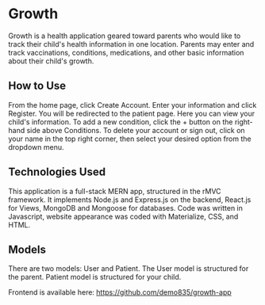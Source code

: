 # Growth
Growth is a health application geared toward parents who would like to track their child's health information in one location. Parents may enter and track vaccinations, conditions, medications, and other basic information about their child's growth.

## How to Use
From the home page, click Create Account. Enter your information and click Register. You will be redirected to the patient page. Here you can view your child's information. To add a new condition, click the + button on the right-hand side above Conditions. To delete your account or sign out, click on your name in the top right corner, then select your desired option from the dropdown menu.

## Technologies Used
This application is a full-stack MERN app, structured in the rMVC framework. It implements Node.js and Express.js on the backend, React.js for Views, MongoDB and Mongoose for databases. Code was written in Javascript, website appearance was coded with Materialize, CSS, and HTML.

## Models
There are two models: User and Patient. The User model is structured for the parent. Patient model is structured for your child.

Frontend is available here: https://github.com/demo835/growth-app
